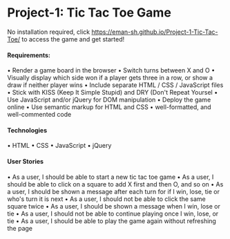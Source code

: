 # Project-1:  Tic Tac Toe Game 

No installation required, click https://eman-sh.github.io/Project-1-Tic-Tac-Toe/ to access the game and get started!

#### Requirements:
• Render a game board in the browser
• Switch turns between X and O 
• Visually display which side won if a player gets three in a row, or show a draw if neither player wins
• Include separate HTML / CSS / JavaScript files
• Stick with KISS (Keep It Simple Stupid) and DRY (Don't Repeat Yoursel
• Use JavaScript and/or jQuery for DOM manipulation
• Deploy the game online
• Use semantic markup for HTML and CSS
• well-formatted, and well-commented code

#### Technologies 
• HTML
• CSS
• JavaScript
• jQuery

#### User Stories 
• As a user, I should be able to start a new tic tac toe game
• As a user, I should be able to click on a square to add X first and then O, and so on
• As a user, I should be shown a message after each turn for if I win, lose, tie or who's turn it is next
• As a user, I should not be able to click the same square twice
• As a user, I should be shown a message when I win, lose or tie
• As a user, I should not be able to continue playing once I win, lose, or tie
• As a user, I should be able to play the game again without refreshing the page
